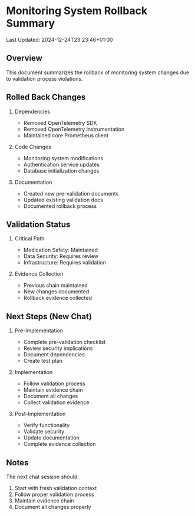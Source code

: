 # Monitoring System Rollback Summary
Last Updated: 2024-12-24T23:23:46+01:00

## Overview

This document summarizes the rollback of monitoring system changes due to validation process violations.

## Rolled Back Changes

1. Dependencies
   - Removed OpenTelemetry SDK
   - Removed OpenTelemetry instrumentation
   - Maintained core Prometheus client

2. Code Changes
   - Monitoring system modifications
   - Authentication service updates
   - Database initialization changes

3. Documentation
   - Created new pre-validation documents
   - Updated existing validation docs
   - Documented rollback process

## Validation Status

1. Critical Path
   - Medication Safety: Maintained
   - Data Security: Requires review
   - Infrastructure: Requires validation

2. Evidence Collection
   - Previous chain maintained
   - New changes documented
   - Rollback evidence collected

## Next Steps (New Chat)

1. Pre-Implementation
   - Complete pre-validation checklist
   - Review security implications
   - Document dependencies
   - Create test plan

2. Implementation
   - Follow validation process
   - Maintain evidence chain
   - Document all changes
   - Collect validation evidence

3. Post-Implementation
   - Verify functionality
   - Validate security
   - Update documentation
   - Complete evidence collection

## Notes

The next chat session should:
1. Start with fresh validation context
2. Follow proper validation process
3. Maintain evidence chain
4. Document all changes properly
